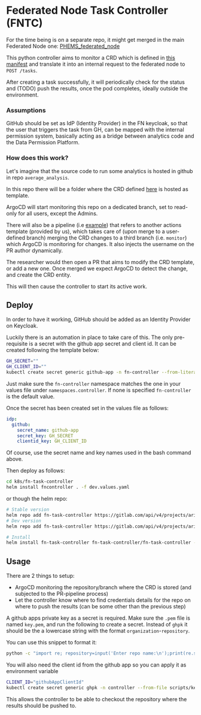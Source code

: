 # Federated Node Task Controller (FNTC)

For the time being is on a separate repo, it might get merged in the main Federated Node one: [PHEMS_federated_node](https://github.com/Aridhia-Open-Source/PHEMS_federated_node)


This python controller aims to monitor a CRD which is defined in [this manifest](./k8s/crd.yaml) and translate it into an internal request to the federated node to `POST /tasks`.

After creating a task successfully, it will periodically check for the status and (TODO) push the results, once the pod completes, ideally outside the environment.

### Assumptions
GitHub should be set as IdP (Identity Provider) in the FN keycloak, so that the user that triggers the task from GH, can be mapped with the internal permission system, basically acting as a bridge between analytics code and the Data Permission Platform.

### How does this work?
Let's imagine that the source code to run some analytics is hosted in github in repo `average_analysis`.

In this repo there will be a folder where the CRD defined [here](./k8s/crd.yaml) is hosted as template.

ArgoCD will start monitoring this repo on a dedicated branch, set to read-only for all users, except the Admins.

There will also be a pipeline (i.e [example](./pipeline-template.yml)) that refers to another actions template (provided by us), which takes care of (upon merge to a user-defined branch) merging the CRD changes to a third branch (i.e. `monitor`) which ArgoCD is monitoring for changes. It also injects the username on the PR author dynamically.

The researcher would then open a PR that aims to modify the CRD template, or add a new one. Once merged we expect ArgoCD to detect the change, and create the CRD entity.

This will then cause the controller to start its active work.


## Deploy
In order to have it working, GitHub should be added as an Identity Provider on Keycloak.

Luckily there is an automation in place to take care of this. The only pre-requisite is a secret with the github app secret and client id. It can be created following the template below:
```sh
GH_SECRET=""
GH_CLIENT_ID=""
kubectl create secret generic github-app -n fn-controller --from-literal "GH_SECRET=$GH_SECRET" --from-literal "GH_CLIENT_ID=$GH_CLIENT_ID"
```
Just make sure the `fn-controller` namespace matches the one in your values file under `namespaces.controller`.
If none is specified `fn-controller` is the default value.

Once the secret has been created set in the values file as follows:
```yaml
idp:
  github:
    secret_name: github-app
    secret_key: GH_SECRET
    clientid_key: GH_CLIENT_ID
```
Of course, use the secret name and key names used in the bash command above.

Then deploy as follows:
```bash
cd k8s/fn-task-controller
helm install fncontroller . -f dev.values.yaml
```
or though the helm repo:
```sh
# Stable version
helm repo add fn-task-controller https://gitlab.com/api/v4/projects/aridhia%2Ffederated-node/packages/helm/stable
# Dev version
helm repo add fn-task-controller https://gitlab.com/api/v4/projects/aridhia%2Ffederated-node/packages/helm/develop

# Install
helm install fn-task-controller fn-task-controller/fn-task-controller -f <custom_value.yaml> --create-namespace --namespace=$namespace_name
```

## Usage
There are 2 things to setup:
- ArgoCD monitoring the repository/branch where the CRD is stored (and subjected to the PR-pipeline process)
- Let the controller know where to find credentials details for the repo on where to push the results (can be some other than the previous step)

A github apps private key as a secret is required. Make sure the `.pem` file is named `key.pem`, and run the following to create a secret. Instead of `ghpk` it should be the a lowercase string with the format `organization`-`repository`.

You can use this snippet to format it:
```bash
python -c "import re; repository=input('Enter repo name:\n');print(re.sub(r'[\W_]+','-', repository.lower()))"
```

You will also need the client id from the github app so you can apply it as environment variable

```bash
CLIENT_ID="githubAppClientId"
kubectl create secret generic ghpk -n controller --from-file scripts/key.pem --from-literal "GH_CLIENT_ID=$CLIENT_ID"
```
This allows the controller to be able to checkout the repository where the results should be pushed to.
